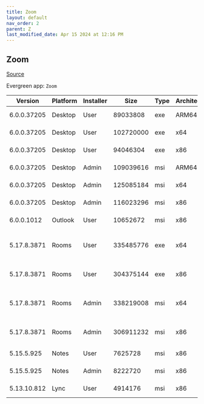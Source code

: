 ```yaml
---
title: Zoom
layout: default
nav_order: 2
parent: Z
last_modified_date: Apr 15 2024 at 12:16 PM
---
```


## Zoom

[Source](https://zoom.us/download)

Evergreen app: `Zoom`

| Version     | Platform | Installer | Size      | Type | Architecture | URI                                                                                                                                              |
| ----------- | -------- | --------- | --------- | ---- | ------------ | ------------------------------------------------------------------------------------------------------------------------------------------------ |
| 6.0.0.37205 | Desktop  | User      | 89033808  | exe  | ARM64        | [https://cdn.zoom.us/prod/6.0.0.37205/arm64/ZoomInstallerFull.exe](https://cdn.zoom.us/prod/6.0.0.37205/arm64/ZoomInstallerFull.exe)             |
| 6.0.0.37205 | Desktop  | User      | 102720000 | exe  | x64          | [https://cdn.zoom.us/prod/6.0.0.37205/x64/ZoomInstallerFull.exe](https://cdn.zoom.us/prod/6.0.0.37205/x64/ZoomInstallerFull.exe)                 |
| 6.0.0.37205 | Desktop  | User      | 94046304  | exe  | x86          | [https://cdn.zoom.us/prod/6.0.0.37205/ZoomInstallerFull.exe](https://cdn.zoom.us/prod/6.0.0.37205/ZoomInstallerFull.exe)                         |
| 6.0.0.37205 | Desktop  | Admin     | 109039616 | msi  | ARM64        | [https://cdn.zoom.us/prod/6.0.0.37205/arm64/ZoomInstallerFull.msi](https://cdn.zoom.us/prod/6.0.0.37205/arm64/ZoomInstallerFull.msi)             |
| 6.0.0.37205 | Desktop  | Admin     | 125085184 | msi  | x64          | [https://cdn.zoom.us/prod/6.0.0.37205/x64/ZoomInstallerFull.msi](https://cdn.zoom.us/prod/6.0.0.37205/x64/ZoomInstallerFull.msi)                 |
| 6.0.0.37205 | Desktop  | Admin     | 116023296 | msi  | x86          | [https://cdn.zoom.us/prod/6.0.0.37205/ZoomInstallerFull.msi](https://cdn.zoom.us/prod/6.0.0.37205/ZoomInstallerFull.msi)                         |
| 6.0.0.1012  | Outlook  | User      | 10652672  | msi  | x86          | [https://cdn.zoom.us/prod/6.0.0.1012/ZoomOutlookPluginSetup.msi](https://cdn.zoom.us/prod/6.0.0.1012/ZoomOutlookPluginSetup.msi)                 |
| 5.17.8.3871 | Rooms    | User      | 335485776 | exe  | x64          | [https://cdn.zoom.us/prod/5.17.8.3871/x64/zoomrooms-5.17.8.3871-x64.exe](https://cdn.zoom.us/prod/5.17.8.3871/x64/zoomrooms-5.17.8.3871-x64.exe) |
| 5.17.8.3871 | Rooms    | User      | 304375144 | exe  | x86          | [https://cdn.zoom.us/prod/5.17.8.3871/zoomrooms-5.17.8.3871-x86.exe](https://cdn.zoom.us/prod/5.17.8.3871/zoomrooms-5.17.8.3871-x86.exe)         |
| 5.17.8.3871 | Rooms    | Admin     | 338219008 | msi  | x64          | [https://cdn.zoom.us/prod/5.17.8.3871/x64/zoomrooms-5.17.8.3871-x64.msi](https://cdn.zoom.us/prod/5.17.8.3871/x64/zoomrooms-5.17.8.3871-x64.msi) |
| 5.17.8.3871 | Rooms    | Admin     | 306911232 | msi  | x86          | [https://cdn.zoom.us/prod/5.17.8.3871/zoomrooms-5.17.8.3871-x86.msi](https://cdn.zoom.us/prod/5.17.8.3871/zoomrooms-5.17.8.3871-x86.msi)         |
| 5.15.5.925  | Notes    | User      | 7625728   | msi  | x86          | [https://cdn.zoom.us/prod/5.15.5.925/ZoomNotesPluginSetup.msi](https://cdn.zoom.us/prod/5.15.5.925/ZoomNotesPluginSetup.msi)                     |
| 5.15.5.925  | Notes    | Admin     | 8222720   | msi  | x86          | [https://cdn.zoom.us/prod/5.15.5.925/ZoomNotesPluginAdminTool.msi](https://cdn.zoom.us/prod/5.15.5.925/ZoomNotesPluginAdminTool.msi)             |
| 5.13.10.812 | Lync     | User      | 4914176   | msi  | x86          | [https://cdn.zoom.us/prod/5.13.10.812/ZoomLyncPluginSetup.msi](https://cdn.zoom.us/prod/5.13.10.812/ZoomLyncPluginSetup.msi)                     |
